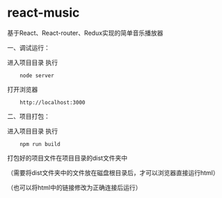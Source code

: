 # react-music
基于React、React-router、Redux实现的简单音乐播放器

一、调试运行：

进入项目目录 执行

        node server 

打开浏览器

        http://localhost:3000
        
二、项目打包：

进入项目目录 执行

        npm run build
        
打包好的项目文件在项目目录的dist文件夹中

（需要将dist文件夹中的文件放在磁盘根目录后，才可以浏览器直接运行html）

（也可以将html中的链接修改为正确连接后运行）
        
